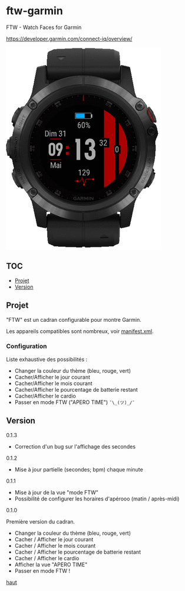 # ftw-garmin
FTW - Watch Faces for Garmin

https://developer.garmin.com/connect-iq/overview/

![IMAGE](resources/images/screenshots/ftw.gif)

## TOC

* [Projet](#projet)
* [Version](#version)

## Projet

"FTW" est un cadran configurable pour montre Garmin.

Les appareils compatibles sont nombreux, voir [manifest.xml](https://github.com/joakim-ribier/ftw-garmin/blob/master/manifest.xml#L4).

### Configuration

Liste exhaustive des possibilités :

* Changer la couleur du thème (bleu, rouge, vert)
* Cacher/Afficher le jour courant
* Cacher/Afficher le mois courant
* Cacher/Afficher le pourcentage de batterie restant
* Cacher/Afficher le cardio
* Passer en mode FTW ("APERO TIME") `¯\_(ツ)_/¯`

## Version

0.1.3

* Correction d'un bug sur l'affichage des secondes

0.1.2

* Mise à jour partielle (secondes; bpm) chaque minute

0.1.1

* Mise à jour de la vue "mode FTW"
* Possibilité de configurer les horaires d'apérooo (matin / après-midi)

0.1.0

Première version du cadran.

* Changer la couleur du thème (bleu, rouge, vert)
* Cacher / Afficher le jour courant
* Cacher / Afficher le mois courant
* Cacher / Afficher le pourcentage de batterie restant
* Cacher / Afficher le cardio
* Afficher la vue "APERO TIME"
* Passer en mode FTW !

[haut](#toc)